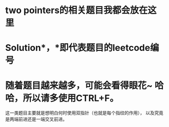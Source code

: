 # two pointers的相关题目我都会放在这里

Solution*，*即代表题目的leetcode编号
=====================

随着题目越来越多，可能会看得眼花~
哈哈，所以请多使用CTRL+F。
======================

这一类题目主要就是想明白何时使用双指针（也就是每个指纹的作用），
以及究竟是两端前进还是一端交叉前进。
